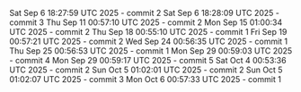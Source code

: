 Sat Sep  6 18:27:59 UTC 2025 - commit 2
Sat Sep  6 18:28:09 UTC 2025 - commit 3
Thu Sep 11 00:57:10 UTC 2025 - commit 2
Mon Sep 15 01:00:34 UTC 2025 - commit 2
Thu Sep 18 00:55:10 UTC 2025 - commit 1
Fri Sep 19 00:57:21 UTC 2025 - commit 2
Wed Sep 24 00:56:35 UTC 2025 - commit 1
Thu Sep 25 00:56:53 UTC 2025 - commit 1
Mon Sep 29 00:59:03 UTC 2025 - commit 4
Mon Sep 29 00:59:17 UTC 2025 - commit 5
Sat Oct  4 00:53:36 UTC 2025 - commit 2
Sun Oct  5 01:02:01 UTC 2025 - commit 2
Sun Oct  5 01:02:07 UTC 2025 - commit 3
Mon Oct  6 00:57:33 UTC 2025 - commit 1
